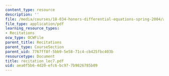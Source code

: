 ```yaml
---
content_type: resource
description: ''
file: /media/courses/18-034-honors-differential-equations-spring-2004/aea0f5b64d20efc6bc977b9826785b09_recitation_lec7.pdf
file_type: application/pdf
learning_resource_types:
- Recitations
ocw_type: OCWFile
parent_title: Recitations
parent_type: CourseSection
parent_uid: 7767ff8f-5bb9-5e58-71c4-cb425fbc403b
resourcetype: Document
title: recitation_lec7.pdf
uid: aea0f5b6-4d20-efc6-bc97-7b9826785b09
---
```

